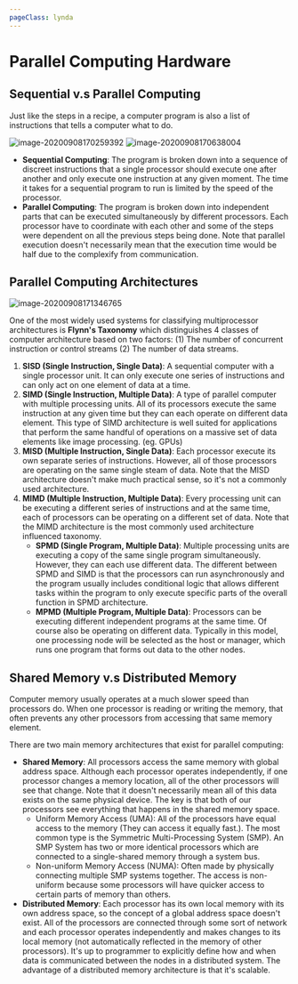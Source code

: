 ```yaml
---
pageClass: lynda
---
```


# Parallel Computing Hardware

## Sequential v.s Parallel Computing
 
Just like the steps in a recipe, a computer program is also a list of instructions that tells a computer what to do.
 
![image-20200908170259392](https://i.imgur.com/Q6QxLWx.png)
![image-20200908170638004](https://i.imgur.com/paStFon.png)
 
- **Sequential Computing**: The program is broken down into a sequence of discreet instructions that a single processor should execute one after another and only execute one instruction at any given moment. The time it takes for a sequential program to run is limited by the speed of the processor.
- **Parallel Computing**: The program is broken down into independent parts that can be  executed simultaneously by different processors. Each processor have to coordinate with each other and some of the steps were dependent on all the previous steps being done. Note that parallel execution doesn't necessarily mean that the execution time would be half due to the complexify from communication. 
 
## Parallel Computing Architectures
 
![image-20200908171346765](https://i.imgur.com/LRhBlRR.png)
 
One of the most widely used systems for classifying multiprocessor architectures is **Flynn's Taxonomy** which distinguishes 4 classes of computer architecture based on two factors: (1) The number of concurrent instruction or control streams (2) The number of data streams.
 
1. **SISD (Single Instruction, Single Data)**: A sequential computer with a single processor unit. It can only execute one series of instructions and can only act on one element of data at a time.
2. **SIMD (Single Instruction, Multiple Data)**: A type of parallel computer with multiple processing units. All of its processors execute the same instruction at any given time but they can each operate on different data element. This type of SIMD architecture is well suited for applications that perform the same handful of operations on a massive set of data elements like image processing. (eg. GPUs)
3. **MISD (Multiple Instruction, Single Data)**: Each processor execute its own separate series of instructions. However, all of those processors are operating on the same single steam of data. Note that the MISD architecture doesn't make much practical sense, so it's not a commonly used architecture.
4. **MIMD (Multiple Instruction, Multiple Data)**: Every processing unit can be executing a different series of instructions and at the same time, each of processors can be operating on a different set of data. Note that the MIMD architecture is the most commonly used architecture influenced taxonomy.
    - **SPMD (Single Program, Multiple Data)**: Multiple processing units are executing a copy of the same single program simultaneously. However, they can each use different data. The different between SPMD and SIMD is that the processors can run asynchronously and the program usually includes conditional logic that allows different tasks within the program to only execute specific parts of the overall function in SPMD architecture.
    - **MPMD (Multiple Program, Multiple Data)**: Processors can be executing different independent programs at the same time. Of course also be operating on different data. Typically in this model, one processing node will be selected as the host or manager, which runs one program that forms out data to the other nodes.
 
## Shared Memory v.s Distributed Memory

Computer memory usually operates at a much slower speed than processors do. When one processor is reading or writing the memory, that often prevents any other processors from accessing that same memory element.

There are two main memory architectures that exist for parallel computing:

- **Shared Memory**: All processors access the same memory with global address space. Although each processor operates independently, if one processor changes a memory location, all of the other processors will see that change. Note that it doesn't necessarily mean all of this data exists on the same physical device. The key is that both of our processors see everything that happens in the shared memory space.
    - Uniform Memory Access (UMA): All of the processors have equal access to the memory (They can access it equally fast.). The most common type is the Symmetric Multi-Processing System (SMP). An SMP System has two or more identical processors which are connected to a single-shared memory through a system bus.
    - Non-uniform Memory Access (NUMA): Often made by physically connecting multiple SMP systems together. The access is non-uniform because some processors will have quicker access to certain parts of memory than others.
- **Distributed Memory**: Each processor has its own local memory with its own address space, so the concept of a global address space doesn't exist. All of the processors are connected through some sort of network and each processor operates independently and makes changes to its local memory (not automatically reflected in the memory of other processors). It's up to programmer to explicitly define how and when data is communicated between the nodes in a distributed system. The advantage of a distributed memory architecture is that it's scalable.